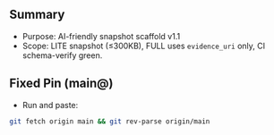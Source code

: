 ## Summary
- Purpose: AI-friendly snapshot scaffold v1.1
- Scope: LITE snapshot (≤300KB), FULL uses `evidence_uri` only, CI schema-verify green.

## Fixed Pin (main@<SHA>)
- Run and paste:
```bash
git fetch origin main && git rev-parse origin/main
